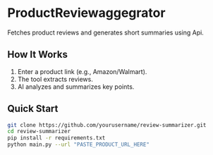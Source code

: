 # ProductReviewaggegrator
Fetches product reviews and generates short summaries using Api.

## How It Works
1. Enter a product link (e.g., Amazon/Walmart).
2. The tool extracts reviews.
3. AI analyzes and summarizes key points.

## Quick Start
```bash
git clone https://github.com/yourusername/review-summarizer.git
cd review-summarizer
pip install -r requirements.txt
python main.py --url "PASTE_PRODUCT_URL_HERE"
